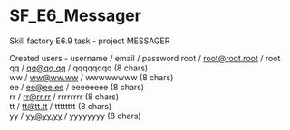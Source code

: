# SF_E6_Messager
Skill factory E6.9 task - project
MESSAGER

Created users - username / email / password
root / root@root.root / root <br>
qq / qq@qq.qq / qqqqqqqq (8 chars) <br>
ww / ww@ww.ww / wwwwwwww (8 chars) <br>
ee / ee@ee.ee / eeeeeeee (8 chars) <br>
rr / rr@rr.rr / rrrrrrrr (8 chars) <br>
tt / tt@tt.tt / tttttttt (8 chars) <br>
yy / yy@yy.yy / yyyyyyyy (8 chars) <br>
